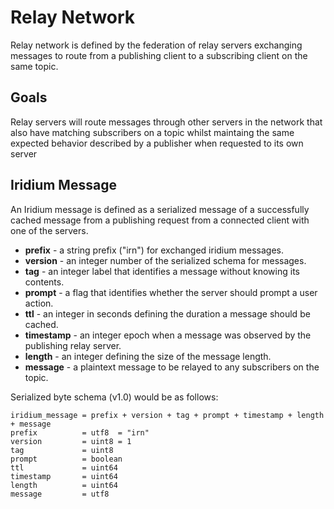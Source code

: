# Relay Network

Relay network is defined by the federation of relay servers exchanging messages to route from a publishing client to a subscribing client on the same topic.

## Goals

Relay servers will route messages through other servers in the network that also have matching subscribers on a topic whilst maintaing the same expected behavior described by a publisher when requested to its own server

## Iridium Message

An Iridium message is defined as a serialized message of a successfully cached message from a publishing request from a connected client with one of the servers.


- **prefix** - a string prefix ("irn") for exchanged iridium messages.
- **version** - an integer number of the serialized schema for messages.
- **tag** - an integer label that identifies a message without knowing its contents.
- **prompt** - a flag that identifies whether the server should prompt a user action.
- **ttl** - an integer in seconds defining the duration a message should be cached.
- **timestamp** - an integer epoch when a message was observed by the publishing relay server.
- **length** - an integer defining the size of the message length.
- **message** - a plaintext message to be relayed to any subscribers on the topic.


Serialized byte schema (v1.0) would be as follows: 

    iridium_message = prefix + version + tag + prompt + timestamp + length + message
    prefix          = utf8  = "irn"
    version         = uint8 = 1
    tag             = uint8
    prompt          = boolean
    ttl             = uint64
    timestamp       = uint64
    length          = uint64
    message         = utf8
   
   
